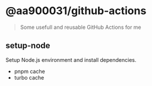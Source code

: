 # @aa900031/github-actions

> Some usefull and reusable GitHub Actions for me

## setup-node

Setup Node.js environment and install dependencies.

- pnpm cache
- turbo cache

